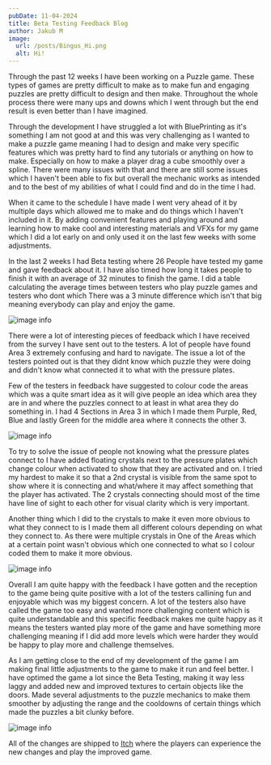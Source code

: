 ```yaml
---
pubDate: 11-04-2024
title: Beta Testing Feedback Blog
author: Jakub M
image:
  url: /posts/Bingus_Hi.png
  alt: Hi!
---
```

Through the past 12 weeks I have been working on a Puzzle game. These types of games are pretty difficult to make as to make fun and engaging puzzles are pretty difficult to design and then make. Throughout the whole process there were many ups and downs which I went through but the end result is even better than I have imagined.

Through the development I have struggled a lot with BluePrinting as it's something I am not good at and this was very challenging as I wanted to make a puzzle game meaning I had to design and make very specific features which was pretty hard to find any tutorials or anything on how to make. Especially on how to make a player drag a cube smoothly over a spline. There were many issues with that and there are still some issues which I haven't been able to fix but overall the mechanic works as intended and to the best of my abilities of what I could find and do in the time I had.

When it came to the schedule I have made I went very ahead of it by multiple days which allowed me to make and do things which I haven't included in it. By adding convenient features and playing around and learning how to make cool and interesting materials and VFXs for my game which I did a lot early on and only used it on the last few weeks with some adjustments.

In the last 2 weeks I had Beta testing where 26 People have tested my game and gave feedback about it. I have also timed how long it takes people to finish it with an average of 32 minutes to finish the game. I did a table calculating the average times between testers who play puzzle games and testers who dont which There was a 3 minute difference which isn't that big meaning everybody can play and enjoy the game.

![image info](https://kubrixss.github.io/posts/Times.png)

There were a lot of interesting pieces of feedback which I have received from the survey I have sent out to the testers. A lot of people have found Area 3 extremely confusing and hard to navigate. The issue a lot of the testers pointed out is that they didnt know which puzzle they were doing and didn't know what connected it to what with the pressure plates.

Few of the testers in feedback have suggested to colour code the areas which was a quite smart idea as it will give people an idea which area they are in and where the puzzles connect to at least in what area they do something in. I had 4 Sections in Area 3 in which I made them Purple, Red, Blue and lastly Green for the middle area where it connects the other 3.

![image info](https://kubrixss.github.io/posts/AllChanges.png)

To try to solve the issue of people not knowing what the pressure plates connect to I have added floating crystals next to the pressure plates which change colour when activated to show that they are activated and on. I tried my hardest to make it so that a 2nd crystal is visible from the same spot to show where it is connecting and what/where it may affect something that the player has activated. The 2 crystals connecting should most of the time have line of sight to each other for visual clarity which is very important.

Another thing which I did to the crystals to make it even more obvious to what they connect to is I made them all different colours depending on what they connect to. As there were multiple crystals in One of the Areas which at a certain point wasn't obvious which one connected to what so I colour coded them to make it more obvious.

![image info](https://kubrixss.github.io/posts/BlueIsland.png)

Overall I am quite happy with the feedback I have gotten and the reception to the game being quite positive with a lot of the testers callining fun and enjoyable which was my biggest concern. A lot of the testers also have called the game too easy and wanted more challenging content which is quite understandable and this specific feedback makes me quite happy as it means the testers wanted play more of the game and have something more challenging meaning if I did add more levels which were harder they would be happy to play more and challenge themselves.

As I am getting close to the end of my development of the game I am making final little adjustments to the game to make it run and feel better. I have optimed the game a lot since the Beta Testing, making it way less laggy and added new and improved textures to certain objects like the doors. Made several adjustments to the puzzle mechanics to make them smoother by adjusting the range and the cooldowns of certain things which made the puzzles a bit clunky before.

![image info](https://kubrixss.github.io/posts/Door2.png)

All of the changes are shipped to [Itch](https://kubrixss.itch.io/magneticpull) where the players can experience the new changes and play the improved game.
